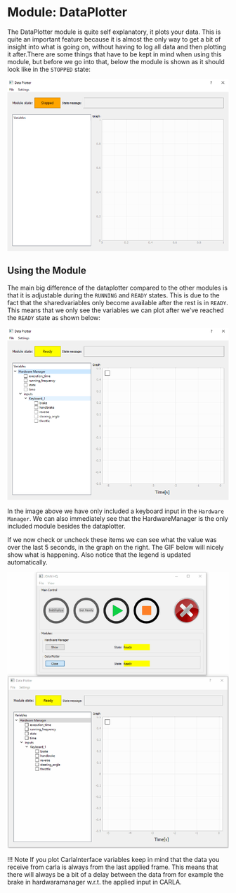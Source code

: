 # Module: DataPlotter
The DataPlotter module is quite self explanatory, it plots your data. This is quite an important feature 
because it is almost the only way to get a bit of insight into what is going on, without having to log all data
and then plotting it after.There are some things that have to be kept in mind when using this module, but before we go
into that, below the module is shown as it should look like in the `STOPPED` state:
 
![DataPlotter](imgs/modules-dataplotter-stopped.PNG)
 
## Using the Module
 The main big difference of the dataplotter compared to the other modules is that it is adjustable during the `RUNNING` and `READY`
 states. This is due to the fact that the sharedvariables only become available after the rest is in `READY`. This means that we only see
 the variables we can plot after we've reached the `READY` state as shown below:
 
  ![DataPlotter Ready](imgs/modules-dataplotter-ready.PNG)
 
 In the image above we have only included a keyboard input in the `Hardware Manager`. We can also immediately see that the HardwareManager 
 is the only included module besides the dataplotter.
 
 If we now check or uncheck these items we can see what the value was over the last 5 seconds, in the graph on the right. The GIF below
 will nicely show what is happening. Also notice that the legend is updated automatically. 
 
 ![DataPlotter GIF](gifs/modules-dataplotter.gif)
 
!!! Note
    If you plot CarlaInterface variables keep in mind that the data you receive from carla is always from the last applied frame. This means that
    there will always be a bit of a delay between the data from for example the brake in hardwaramanager w.r.t. the applied input in CARLA.
